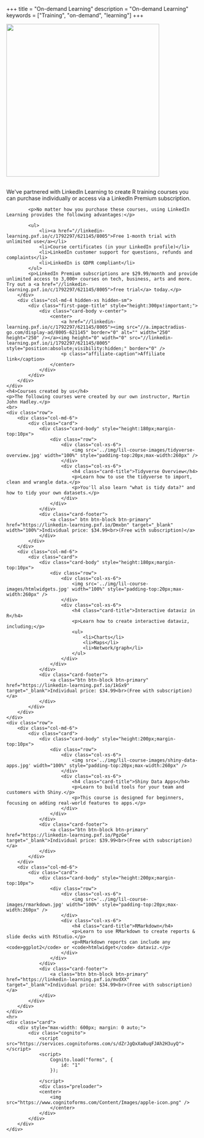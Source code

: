 +++
title = "On-demand Learning"
description = "On-demand Learning"
keywords = ["Training", "on-demand", "learning"]
+++

<!--html_preserve-->

<div class="container">
    <div class="row">
        <div class="col-md-8">
            <img src="../img/linked-learning-with-lynda_logo.png" width="400px"></img>
            <br>
            <br>
            <p>We've partnered with LinkedIn Learning to create R training courses you can purchase individually or access via a LinkedIn Premium subscription.</p>

            <p>No matter how you purchase these courses, using LinkedIn Learning provides the following advantages:</p>

            <ul>
                <li><a href="//linkedin-learning.pxf.io/c/1792297/621145/8005">Free 1-month trial with unlimited use</a></li>
                <li>Course certificates (in your LinkedIn profile)</li>
                <li>LinkedIn customer support for questions, refunds and complaints</li>
                <li>LinkedIn is GDPR compliant</li>
            </ul>
            <p>LinkedIn Premium subscriptions are $29.99/month and provide unlimited access to 3,000+ courses on tech, business, arts and more. Try out a <a href="//linkedin-learning.pxf.io/c/1792297/621145/8005">free trial</a> today.</p>
        </div>
        <div class="col-md-4 hidden-xs hidden-sm">
            <div class="first-page-title" style="height:300px!important;">
                <div class="card-body v-center">
                    <center>
                        <a href="//linkedin-learning.pxf.io/c/1792297/621145/8005"><img src="//a.impactradius-go.com/display-ad/8005-621145" border="0" alt="" width="250" height="250" /></a><img height="0" width="0" src="//linkedin-learning.pxf.io/i/1792297/621145/8005" style="position:absolute;visibility:hidden;" border="0" />
                        <p class="affiliate-caption">Affiliate link</caption>
                    </center>
                </div>
            </div>
        </div>
    </div>
    <h4>Courses created by us</h4>
    <p>The following courses were created by our own instructor, Martin John Hadley.</p>
    <br>
    <div class="row">
        <div class="col-md-6">
            <div class="card">
                <div class="card-body" style="height:180px;margin-top:10px">
                    <div class="row">
                        <div class="col-xs-6">
                            <img src='../img/lil-course-images/tidyverse-overview.jpg' width="100%" style="padding-top:20px;max-width:260px" />
                        </div>
                        <div class="col-xs-6">
                            <h4 class="card-title">Tidyverse Overview</h4>
                            <p>Learn how to use the tidyverse to import, clean and wrangle data.</p>
                            <p>You'll also learn "what is tidy data?" and how to tidy your own datasets.</p>
                        </div>
                    </div>
                </div>
                <div class="card-footer">
                    <a class=" btn btn-block btn-primary" href="https://linkedin-learning.pxf.io/Dmxbn" target="_blank" width="100%">Individual price: $34.99<br>(Free with subscription)</a>
                </div>
            </div>
        </div>
        <div class="col-md-6">
            <div class="card">
                <div class="card-body" style="height:180px;margin-top:10px">
                    <div class="row">
                        <div class="col-xs-6">
                            <img src='../img/lil-course-images/htmlwidgets.jpg' width="100%" style="padding-top:20px;max-width:260px" />
                        </div>
                        <div class="col-xs-6">
                            <h4 class="card-title">Interactive dataviz in R</h4>
                            <p>Learn how to create interactive dataviz, including;</p>
                            <ul>
                                <li>Charts</li>
                                <li>Maps</li>
                                <li>Network/graph</li>
                            </ul>
                        </div>
                    </div>
                </div>
                <div class="card-footer">
                    <a class="btn btn-block btn-primary" href="https://linkedin-learning.pxf.io/1kGx9" target="_blank">Individual price: $34.99<br>(Free with subscription)</a>
                </div>
            </div>
        </div>
    </div>
    <div class="row">
        <div class="col-md-6">
            <div class="card">
                <div class="card-body" style="height:200px;margin-top:10px">
                    <div class="row">
                        <div class="col-xs-6">
                            <img src='../img/lil-course-images/shiny-data-apps.jpg' width="100%" style="padding-top:20px;max-width:260px" />
                        </div>
                        <div class="col-xs-6">
                            <h4 class="card-title">Shiny Data Apps</h4>
                            <p>Learn to build tools for your team and customers with Shiny.</p>
                            <p>This course is designed for beginners, focusing on adding real-world features to apps.</p>
                        </div>
                    </div>
                </div>
                <div class="card-footer">
                    <a class="btn btn-block btn-primary" href="https://linkedin-learning.pxf.io/PgzGe" target="_blank">Individual price: $39.99<br>(Free with subscription)</a>
                </div>
            </div>
        </div>
        <div class="col-md-6">
            <div class="card">
                <div class="card-body" style="height:200px;margin-top:10px">
                    <div class="row">
                        <div class="col-xs-6">
                            <img src='../img/lil-course-images/rmarkdown.jpg' width="100%" style="padding-top:20px;max-width:260px" />
                        </div>
                        <div class="col-xs-6">
                            <h4 class="card-title">RMarkdown</h4>
                            <p>Learn to use RMarkdown to create reports & slide decks with RStudio.</p>
                            <p>RMarkdown reports can include any <code>ggplot2</code> or <code>htmlwidget</code> dataviz.</p>
                        </div>
                    </div>
                </div>
                <div class="card-footer">
                    <a class="btn btn-block btn-primary" href="https://linkedin-learning.pxf.io/mvdXX" target="_blank">Individual price: $34.99<br>(Free with subscription)</a>
                </div>
            </div>
        </div>
    </div>
    <hr>
    <div class="card">
        <div style="max-width: 600px; margin: 0 auto;">
            <div class="cognito">
                <script src="https://services.cognitoforms.com/s/dZrJgQxXa0uqFJAh2H3uyQ"></script>
                <script>
                    Cognito.load("forms", {
                        id: "1"
                    });

                </script>
                <div class="preloader">
                <center>
                    <img src="https://www.cognitoforms.com/Content/Images/apple-icon.png" />
                    </center>
                </div>
            </div>
        </div>
    </div>
</div>



<!--/html_preserve-->
